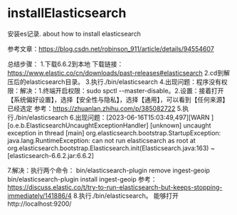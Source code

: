 # installElasticsearch
安装es记录.  about how to install elasticsearch

参考文章：https://blog.csdn.net/robinson_911/article/details/94554607

总结步骤：
1.下载6.6.2到本地
下载链接：https://www.elastic.co/cn/downloads/past-releases#elasticsearch
2.cd到解压后的elasticsearch目录。
3.执行./bin/elasticsearch
4.出现问题：程序没有权限：解决：1.终端开启权限：sudo spctl  --master-disable。2.设置：接着打开【系统偏好设置】，选择【安全性与隐私】，选择【通用】，可以看到【任何来源】已经选定
参考：https://zhuanlan.zhihu.com/p/385082722
5.执行./bin/elasticsearch
6.出现问题：[2023-06-16T15:03:49,497][WARN ][o.e.b.ElasticsearchUncaughtExceptionHandler] [unknown] uncaught exception in thread [main]
org.elasticsearch.bootstrap.StartupException: java.lang.RuntimeException: can not run elasticsearch as root
	at org.elasticsearch.bootstrap.Elasticsearch.init(Elasticsearch.java:163) ~[elasticsearch-6.6.2.jar:6.6.2]

7.解决：执行两个命令：
bin/elasticsearch-plugin remove ingest-geoip 
bin/elasticsearch-plugin install ingest-geoip
参考：https://discuss.elastic.co/t/try-to-run-elasticsearch-but-keeps-stopping-immediately/141886/4
8.执行./bin/elasticsearch。
能够打开 http://localhost:9200/
